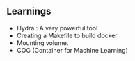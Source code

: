## Learnings
- Hydra : A very powerful tool
- Creating a Makefile to build docker
- Mounting volume.
- COG (Container for Machine Learning)